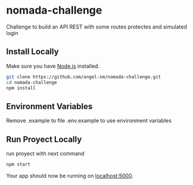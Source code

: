 # nomada-challenge
Challenge to build an API REST with some routes protectes and simulated login

## Install Locally

Make sure you have [Node.js](http://nodejs.org/) installed.

```sh
git clone https://github.com/angel-sm/nomada-challenge.git
cd nomada-challenge
npm install
```

## Environment Variables

Remove .example to file .env.example to use environment variables

## Run Proyect Locally

run proyect with next command
```sh
npm start
```

Your app should now be running on [localhost:5000](http://localhost:5000/).